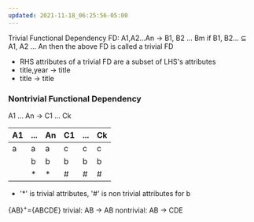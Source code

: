 ```yaml
---
updated: 2021-11-18_06:25:56-05:00
---
```

Trivial Functional Dependency
FD: A1,A2...An -> B1, B2 ... Bm
if B1, B2... $\subseteq$ A1, A2 ... An 
then the above FD is called a trivial FD

* RHS attributes of a trivial FD are a subset  of LHS's attributes 
* title,year -> title
* title -> title

### Nontrivial Functional Dependency
A1 ... An -> C1 ... Ck

| A1  | ... | An  | C1  | ... | Ck  |
| --- | --- | --- | --- | --- | --- |
| a   | a   | a   | c   | c   | c   |
|     | b   | b   | b   | b   | b   |
|     | \*   | \*   | #   | #   | #   |

* '\*' is trivial attributes, '#' is non trivial attributes for b

{AB}$^+$={ABCDE}
trivial:
AB 	-> AB
nontrivial:
AB	-> CDE
